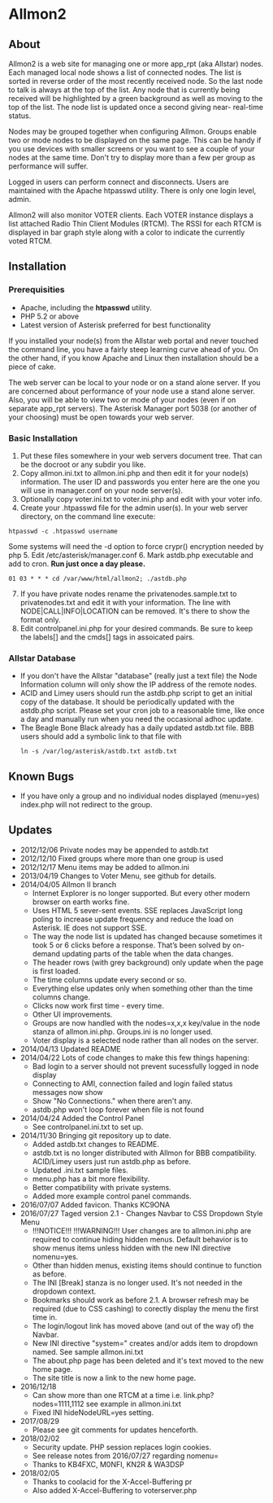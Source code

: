 # Allmon2

## About
Allmon2 is a web site for managing one or more app_rpt (aka Allstar) nodes.
Each managed local node shows a list of connected nodes. The list is
sorted in reverse order of the most recently received node. So the last
node to talk is always at the top of the list. Any node that is currently
being received will be highlighted by a green background as well as moving
to the top of the list. The node list is updated once a second giving near-
real-time status.

Nodes may be grouped together when configuring Allmon. Groups enable two
or mode nodes to be displayed on the same page. This can be handy if you
use devices with smaller screens or you want to see a couple of your nodes
at the same time. Don't try to display more than a few per group as performance
will suffer.

Logged in users can perform connect and disconnects. Users are maintained
with the Apache htpasswd utility. There is only one login level, admin.

Allmon2 will also monitor VOTER clients. Each VOTER instance displays a list
attached Radio Thin Client Modules (RTCM). The RSSI for each RTCM is displayed
in bar graph style along with a color to indicate the currently voted RTCM.

## Installation

### Prerequisities
- Apache, including the **htpasswd** utility.
- PHP 5.2 or above
- Latest version of Asterisk preferred for best functionality

If you installed your node(s) from the Allstar web portal and never touched the command line, you have a fairly steep learning curve ahead of you. On the other hand, if you know Apache and Linux then installation should be a piece of cake.

The web server can be local to your node or on a stand alone server. If you are concerned about performance of your node use a stand alone server. Also, you will be able to view two or mode of your nodes (even if on separate app_rpt servers). The Asterisk Manager port 5038 (or another of your choosing) must be open towards your web server.

### Basic Installation

1. Put these files somewhere in your web servers document tree. That can be the docroot or any subdir you like.
2. Copy allmon.ini.txt to allmon.ini.php and then edit it for your node(s) information. The user ID and passwords you enter here are the one you will
   use in manager.conf on your node server(s).
3. Optionally copy voter.ini.txt to voter.ini.php and edit with your voter info.
4. Create your .htpasswd file for the admin user(s). In your web server directory, on the command line execute:
```
htpasswd -c .htpasswd username
```
Some systems will need the -d option to force crypr() encryption needed by php
5. Edit /etc/asterisk/manager.conf
6. Mark astdb.php executable and add to cron. **Run just once a day please.**
```
01 03 * * * cd /var/www/html/allmon2; ./astdb.php
```
7. If you have private nodes rename the privatenodes.sample.txt to privatenodes.txt and edit it with your information. The line with NODE|CALL|INFO|LOCATION can be removed. It's there to show the format only.
8. Edit controlpanel.ini.php for your desired commands. Be sure to keep the labels[] and the cmds[] tags in assoicated pairs. 

### Allstar Database
 - If you don't have the Allstar "database" (really just a text file) the
   Node Information column will only show the IP address of the remote nodes.
 - ACID and Limey users should run the astdb.php script to get an initial 
   copy of the database. It should be periodically updated with the
   astdb.php script. Please set your cron job to a reasonable time, like 
   once a day and manually run when you need the occasional adhoc update.
 - The Beagle Bone Black already has a daily updated astdb.txt file. BBB
   users should add a symbolic link to that file with 
   ```
   ln -s /var/log/asterisk/astdb.txt astdb.txt
   ```

## Known Bugs
 - If you have only a group and no individual nodes displayed (menu=yes)
   index.php will not redirect to the group.

## Updates
  - 2012/12/06 Private nodes may be appended to astdb.txt
  - 2012/12/10 Fixed groups where more than one group is used
  - 2012/12/17 Menu items may be added to allmon.ini
  - 2013/04/19 Changes to Voter Menu, see github for details.
  - 2014/04/05 Allmon II branch
    - Internet Explorer is no longer supported. But every other modern
      browser on earth works fine.
    - Uses HTML 5 sever-sent events. SSE replaces JavaScript long poling to
      increase update frequency and reduce the load on Asterisk. IE does
      not support SSE.
    - The way the node list is updated has changed because sometimes it
      took 5 or 6 clicks before a response. That’s been solved by on-demand
      updating parts of the table when the data changes.
    - The header rows (with grey background) only update when the page is
      first loaded.
    - The time columns update every second or so.
    - Everything else updates only when something other than the time
      columns change.
    - Clicks now work first time - every time.
    - Other UI improvements.
    - Groups are now handled with the nodes=x,x,x key/value in the node
      stanza of allmon.ini.php. Groups.ini is no longer used.
    - Voter display is a selected node rather than all nodes on the server.
  - 2014/04/13 Updated README
  - 2014/04/22 Lots of code changes to make this few things hapening:
    - Bad login to a server should not prevent sucessfully logged in
      node display
    - Connecting to AMI, connection failed and login failed status
      messages now show
    - Show "No Connections." when there aren't any.
    - astdb.php won't loop forever when file is not found
  - 2014/04/24 Added the Control Panel 
    - See controlpanel.ini.txt to set up. 
  - 2014/11/30 Bringing git repository up to date.
    - Added astdb.txt changes to README. 
    - astdb.txt is no longer distributed with Allmon for BBB 
      compatibility. ACID/Limey users just run astdb.php as before.
    - Updated .ini.txt sample files.
    - menu.php has a bit more flexibility.
    - Better compatibility with private systems.
    - Added more example control panel commands.
  - 2016/07/07 Added favicon. Thanks KC9ONA
  - 2016/07/27 Taged version 2.1 - Changes Navbar to CSS Dropdown Style Menu
    - !!!NOTICE!!! !!!WARNING!!! User changes are to allmon.ini.php are 
       required to continue hiding hidden menus. Default behavior is to show
       menus items unless hidden with the new INI directive nomenu=yes.
    - Other than hidden menus, existing items should continue to function 
       as before. 
    - The INI [Break] stanza is no longer used. It's not needed in the 
       dropdown context. 
    - Bookmarks should work as before 2.1. A browser refresh may be required
       (due to CSS cashing) to corectly display the menu the first time in.
    - The login/logout link has moved above (and out of the way of) the Navbar. 
    - New INI directive "system=<name>" creates and/or adds item to dropdown named. 
       See sample allmon.ini.txt
    - The about.php page has been deleted and it's text moved to the new home 
       page. 
    - The site title is now a link to the new home page. 
  - 2016/12/18
    - Can show more than one RTCM at a time i.e. link.php?nodes=1111,1112
        see example in allmon.ini.txt
    - Fixed INI hideNodeURL=yes setting.
  - 2017/08/29
    - Please see git comments for updates henceforth.
  - 2018/02/02
    - Security update. PHP session replaces login cookies.
    - See release notes from 2016/07/27 regarding nomenu=
    - Thanks to KB4FXC, M0NFI, KN2R & WA3DSP
  - 2018/02/05
    - Thanks to coolacid for the X-Accel-Buffering pr
    - Also added X-Accel-Buffering to voterserver.php
